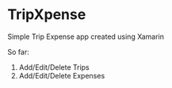 TripXpense
==========

Simple Trip Expense app created using Xamarin

So far:

1. Add/Edit/Delete Trips
2. Add/Edit/Delete Expenses

